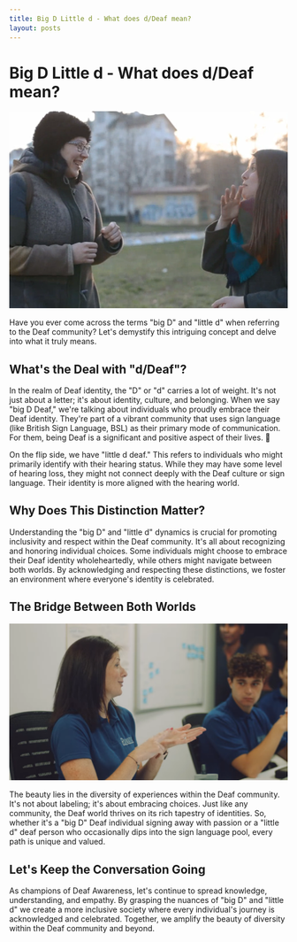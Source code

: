 ```yaml
---
title: Big D Little d - What does d/Deaf mean?
layout: posts
---
```


# Big D Little d - What does d/Deaf mean?

![Deaf people in conversation](/images/deaf-young-adults.png)

Have you ever come across the terms "big D" and "little d" when referring to the Deaf community? Let's demystify this intriguing concept and delve into what it truly means.

## What's the Deal with "d/Deaf"?

In the realm of Deaf identity, the "D" or "d" carries a lot of weight. It's not just about a letter; it's about identity, culture, and belonging. When we say "big D Deaf," we're talking about individuals who proudly embrace their Deaf identity. They're part of a vibrant community that uses sign language (like British Sign Language, BSL) as their primary mode of communication. For them, being Deaf is a significant and positive aspect of their lives. 🤟

On the flip side, we have "little d deaf." This refers to individuals who might primarily identify with their hearing status. While they may have some level of hearing loss, they might not connect deeply with the Deaf culture or sign language. Their identity is more aligned with the hearing world.

## Why Does This Distinction Matter?

Understanding the "big D" and "little d" dynamics is crucial for promoting inclusivity and respect within the Deaf community. It's all about recognizing and honoring individual choices. Some individuals might choose to embrace their Deaf identity wholeheartedly, while others might navigate between both worlds. By acknowledging and respecting these distinctions, we foster an environment where everyone's identity is celebrated.

## The Bridge Between Both Worlds

![Two people in an office, one using sign language](/images/catherine-and-matt-signing-in-office.png)

The beauty lies in the diversity of experiences within the Deaf community. It's not about labeling; it's about embracing choices. Just like any community, the Deaf world thrives on its rich tapestry of identities. So, whether it's a "big D" Deaf individual signing away with passion or a "little d" deaf person who occasionally dips into the sign language pool, every path is unique and valued.

## Let's Keep the Conversation Going

As champions of Deaf Awareness, let's continue to spread knowledge, understanding, and empathy. By grasping the nuances of "big D" and "little d" we create a more inclusive society where every individual's journey is acknowledged and celebrated. Together, we amplify the beauty of diversity within the Deaf community and beyond.
